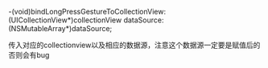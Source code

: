 -(void)bindLongPressGestureToCollectionView:(UICollectionView*)collectionView dataSource:(NSMutableArray*)dataSource;

传入对应的collectionview以及相应的数据源，注意这个数据源一定要是赋值后的否则会有bug
